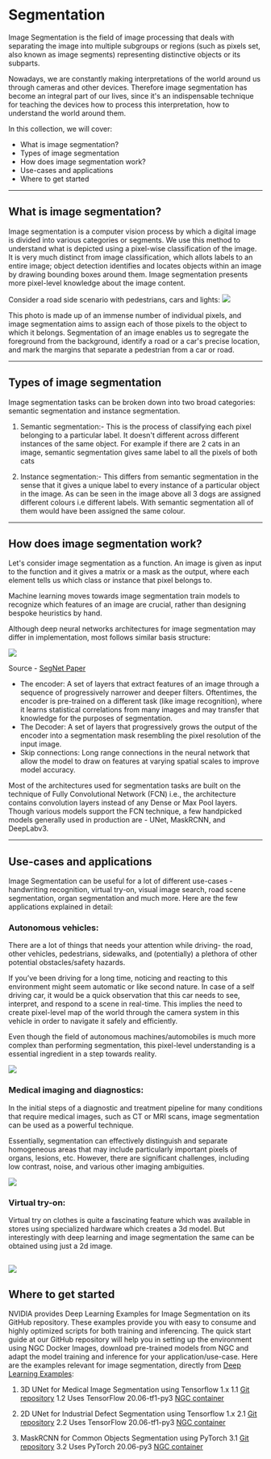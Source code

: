 # Segmentation

Image Segmentation is the field of image processing that deals with separating the image into multiple subgroups or regions (such as pixels set, also known as image segments) representing distinctive objects or its subparts. 

Nowadays, we are constantly making interpretations of the world around us through cameras and other devices. Therefore image segmentation has become an integral part of our lives, since it's an indispensable technique for teaching the devices how to process this interpretation, how to understand the world around them.

In this collection, we will cover:
- What is image segmentation?
- Types of image segmentation
- How does image segmentation work?
- Use-cases and applications
- Where to get started

---
## What is image segmentation?

Image segmentation is a computer vision process by which a digital image is divided into various categories or segments. We use this method to understand what is depicted using a pixel-wise classification of the image. It is very much distinct from image classification, which allots labels to an entire image; object detection identifies and locates objects within an image by drawing bounding boxes around them. Image segmentation presents more pixel-level knowledge about the image content.

Consider a road side scenario with pedestrians, cars and lights:
![](img/3_image-segmentation-figure-1.png)

This photo is made up of an immense number of individual pixels, and image segmentation aims to assign each of those pixels to the object to which it belongs. Segmentation of an image enables us to segregate the foreground from the background, identify a road or a car's precise location, and mark the margins that separate a pedestrian from a car or road.

---
## Types of image segmentation

Image segmentation tasks can be broken down into two broad categories: semantic segmentation and instance segmentation.

1. Semantic segmentation:- This is the process of classifying each pixel belonging to a particular label. It doesn't different across different instances of the same object. For example if there are 2 cats in an image, semantic segmentation gives same label to all the pixels of both cats

2. Instance segmentation:- This differs from semantic segmentation in the sense that it gives a unique label to every instance of a particular object in the image. As can be seen in the image above all 3 dogs are assigned different colours i.e different labels. With semantic segmentation all of them would have been assigned the same colour.

---
## How does image segmentation work?
Let's consider image segmentation as a function.
An image is given as input to the function and it gives a matrix or a mask as the output, where each element tells us which class or instance that pixel belongs to.

Machine learning moves towards image segmentation train models to recognize which features of an image are crucial, rather than designing bespoke heuristics by hand. 

Although deep neural networks architectures for image segmentation may differ in implementation, most follows similar basis structure:

![](img/3_image-segmentation-figure-2.png)

Source - [SegNet Paper](https://arxiv.org/pdf/1511.00561.pdf)

- The encoder: A set of layers that extract features of an image through a sequence of progressively narrower and deeper filters. Oftentimes, the encoder is pre-trained on a different task (like image recognition), where it learns statistical correlations from many images and may transfer that knowledge for the purposes of segmentation. 
- The Decoder: A set of layers that progressively grows the output of the encoder into a segmentation mask resembling the pixel resolution of the input image.
- Skip connections: Long range connections in the neural network that allow the model to draw on features at varying spatial scales to improve model accuracy.

Most of the architectures used for segmentation tasks are built on the technique of Fully Convolutional Network (FCN) i.e., the architecture contains convolution layers instead of any Dense or Max Pool layers. Though various models support the FCN technique, a few handpicked models generally used in production are - UNet, MaskRCNN, and DeepLabv3.

---
## Use-cases and applications

Image Segmentation can be useful for a lot of different use-cases - handwriting recognition, virtual try-on, visual image search, road scene segmentation, organ segmentation and much more. Here are the few applications explained in detail:

### Autonomous vehicles:

There are a lot of things that needs your attention while driving- the road, other vehicles, pedestrians, sidewalks, and (potentially) a plethora of other potential obstacles/safety hazards.

If you’ve been driving for a long time, noticing and reacting to this environment might seem automatic or like second nature. In case of a self driving car, it would be a quick observation that this car needs to see, interpret, and respond to a scene in real-time. This implies the need to create pixel-level map of the world through the camera system in this vehicle in order to navigate it safely and efficiently.

Even though the field of autonomous machines/automobiles is much more complex than performing segmentation, this pixel-level understanding is a essential ingredient in a step towards reality. 

![](img/3_image-segmentation-figure-3.png)

### Medical imaging and diagnostics:

In the initial steps of a diagnostic and treatment pipeline for many conditions that require medical images, such as CT or MRI scans, image segmentation can be used as a powerful technique.

Essentially, segmentation can effectively distinguish and separate homogeneous areas that may include particularly important pixels of organs, lesions, etc. However, there are significant challenges, including low contrast, noise, and various other imaging ambiguities.

![](img/3_image-segmentation-figure-4.png)

### Virtual try-on:

Virtual try on clothes is quite a fascinating feature which was available in stores using specialized hardware which creates a 3d model. But interestingly with deep learning and image segmentation the same can be obtained using just a 2d image.

![](img/3_image-segmentation-figure-5.png)
---
## Where to get started
NVIDIA provides Deep Learning Examples for Image Segmentation on its GitHub repository. These examples provide you with easy to consume and highly optimized scripts for both training and inferencing. The quick start guide at our GitHub repository will help you in setting up the environment using NGC Docker Images, download pre-trained models from NGC and adapt the model training and inference for your application/use-case. 
Here are the examples relevant for image segmentation, directly from [Deep Learning Examples](https://github.com/NVIDIA/DeepLearningExamples):

1. 3D UNet for Medical Image Segmentation using Tensorflow 1.x
1.1 [Git repository](https://github.com/NVIDIA/DeepLearningExamples/tree/master/TensorFlow/Segmentation/UNet_3D_Medical)
1.2 Uses TensorFlow 20.06-tf1-py3 [NGC container](https://ngc.nvidia.com/registry/nvidia-tensorflow)


2. 2D UNet for Industrial Defect Segmentation using Tensorflow 1.x
2.1 [Git repository](https://github.com/NVIDIA/DeepLearningExamples/tree/master/TensorFlow/Segmentation/UNet_Industrial)
2.2 Uses TensorFlow 20.06-tf1-py3 [NGC container](https://ngc.nvidia.com/registry/nvidia-tensorflow)


3. MaskRCNN for Common Objects Segmentation using PyTorch
3.1 [Git repository](https://github.com/NVIDIA/DeepLearningExamples/tree/master/PyTorch/Segmentation/MaskRCNN)
3.2 Uses PyTorch 20.06-py3 [NGC container](https://ngc.nvidia.com/registry/nvidia-pytorch)
